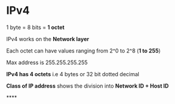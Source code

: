 # IPv4

1 byte = 8 bits  = **1 octet**

IPv4 works on the **Network layer**

Each octet can have values ranging from 2^0 to 2^8 \(**1 to 255**\)

Max address is 255.255.255.255

**IPv4 has 4 octets** i.e 4 bytes or 32 bit dotted decimal

**Class of IP address** shows the division into **Network ID + Host ID**

\*\*\*\*



